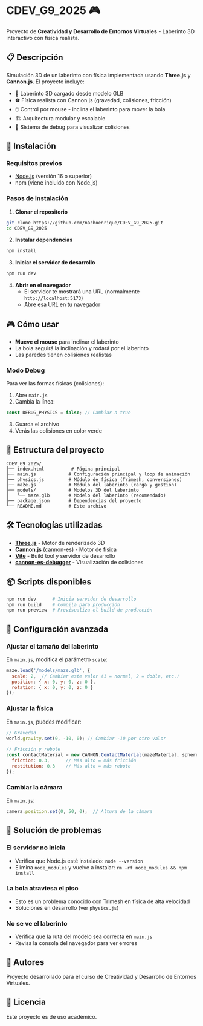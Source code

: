 # CDEV_G9_2025 🎮

Proyecto de **Creatividad y Desarrollo de Entornos Virtuales** - Laberinto 3D interactivo con física realista.

## 📋 Descripción

Simulación 3D de un laberinto con física implementada usando **Three.js** y **Cannon.js**. El proyecto incluye:

- 🎯 Laberinto 3D cargado desde modelo GLB
- ⚽ Física realista con Cannon.js (gravedad, colisiones, fricción)
- 🖱️ Control por mouse - inclina el laberinto para mover la bola
- 🏗️ Arquitectura modular y escalable
- 🐛 Sistema de debug para visualizar colisiones

## 🚀 Instalación

### Requisitos previos
- [Node.js](https://nodejs.org/) (versión 16 o superior)
- npm (viene incluido con Node.js)

### Pasos de instalación

1. **Clonar el repositorio**
```bash
git clone https://github.com/nachoenrique/CDEV_G9_2025.git
cd CDEV_G9_2025
```

2. **Instalar dependencias**
```bash
npm install
```

3. **Iniciar el servidor de desarrollo**
```bash
npm run dev
```

4. **Abrir en el navegador**
   - El servidor te mostrará una URL (normalmente `http://localhost:5173`)
   - Abre esa URL en tu navegador

## 🎮 Cómo usar

- **Mueve el mouse** para inclinar el laberinto
- La bola seguirá la inclinación y rodará por el laberinto
- Las paredes tienen colisiones realistas

### Modo Debug

Para ver las formas físicas (colisiones):

1. Abre `main.js`
2. Cambia la línea:
```javascript
const DEBUG_PHYSICS = false; // Cambiar a true
```
3. Guarda el archivo
4. Verás las colisiones en color verde

## 📁 Estructura del proyecto

```
CDEV_G9_2025/
├── index.html          # Página principal
├── main.js            # Configuración principal y loop de animación
├── physics.js         # Módulo de física (Trimesh, conversiones)
├── maze.js            # Módulo del laberinto (carga y gestión)
├── models/            # Modelos 3D del laberinto
│   └── maze.glb       # Modelo del laberinto (recomendado)
├── package.json       # Dependencias del proyecto
└── README.md          # Este archivo
```

## 🛠️ Tecnologías utilizadas

- **[Three.js](https://threejs.org/)** - Motor de renderizado 3D
- **[Cannon.js](https://pmndrs.github.io/cannon-es/)** (cannon-es) - Motor de física
- **[Vite](https://vitejs.dev/)** - Build tool y servidor de desarrollo
- **[cannon-es-debugger](https://www.npmjs.com/package/cannon-es-debugger)** - Visualización de colisiones

## 📦 Scripts disponibles

```bash
npm run dev      # Inicia servidor de desarrollo
npm run build    # Compila para producción
npm run preview  # Previsualiza el build de producción
```

## 🔧 Configuración avanzada

### Ajustar el tamaño del laberinto

En `main.js`, modifica el parámetro `scale`:

```javascript
maze.load('/models/maze.glb', {
  scale: 2,  // Cambiar este valor (1 = normal, 2 = doble, etc.)
  position: { x: 0, y: 0, z: 0 },
  rotation: { x: 0, y: 0, z: 0 }
});
```

### Ajustar la física

En `main.js`, puedes modificar:

```javascript
// Gravedad
world.gravity.set(0, -10, 0); // Cambiar -10 por otro valor

// Fricción y rebote
const contactMaterial = new CANNON.ContactMaterial(mazeMaterial, sphereMaterial, {
  friction: 0.3,      // Más alto = más fricción
  restitution: 0.3    // Más alto = más rebote
});
```

### Cambiar la cámara

En `main.js`:

```javascript
camera.position.set(0, 50, 0);  // Altura de la cámara
```

## 🐛 Solución de problemas

### El servidor no inicia
- Verifica que Node.js esté instalado: `node --version`
- Elimina `node_modules` y vuelve a instalar: `rm -rf node_modules && npm install`

### La bola atraviesa el piso
- Esto es un problema conocido con Trimesh en física de alta velocidad
- Soluciones en desarrollo (ver `physics.js`)

### No se ve el laberinto
- Verifica que la ruta del modelo sea correcta en `main.js`
- Revisa la consola del navegador para ver errores

## 👥 Autores

Proyecto desarrollado para el curso de Creatividad y Desarrollo de Entornos Virtuales.

## 📄 Licencia

Este proyecto es de uso académico.
